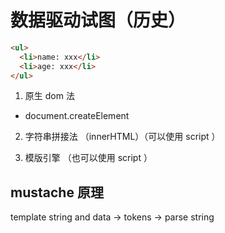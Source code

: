 # 数据驱动试图（历史）

```html
<ul>
  <li>name: xxx</li>
  <li>age: xxx</li>
</ul>
```

1. 原生 dom 法

- document.createElement

2. 字符串拼接法 （innerHTML）（可以使用 script ）

3. 模版引擎 （也可以使用 script ） 


## mustache 原理

template string and data -> tokens -> parse string 
